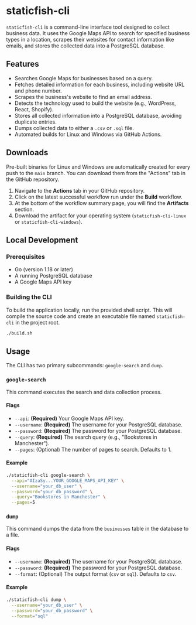 # staticfish-cli

`staticfish-cli` is a command-line interface tool designed to collect business data. It uses the Google Maps API to search for specified business types in a location, scrapes their websites for contact information like emails, and stores the collected data into a PostgreSQL database.

## Features

- Searches Google Maps for businesses based on a query.
- Fetches detailed information for each business, including website URL and phone number.
- Scrapes the business's website to find an email address.
- Detects the technology used to build the website (e.g., WordPress, React, Shopify).
- Stores all collected information into a PostgreSQL database, avoiding duplicate entries.
- Dumps collected data to either a `.csv` or `.sql` file.
- Automated builds for Linux and Windows via GitHub Actions.

## Downloads

Pre-built binaries for Linux and Windows are automatically created for every push to the `main` branch. You can download them from the "Actions" tab in the GitHub repository.

1.  Navigate to the **Actions** tab in your GitHub repository.
2.  Click on the latest successful workflow run under the **Build** workflow.
3.  At the bottom of the workflow summary page, you will find the **Artifacts** section.
4.  Download the artifact for your operating system (`staticfish-cli-linux` or `staticfish-cli-windows`).

## Local Development

### Prerequisites

- Go (version 1.18 or later)
- A running PostgreSQL database
- A Google Maps API key

### Building the CLI

To build the application locally, run the provided shell script. This will compile the source code and create an executable file named `staticfish-cli` in the project root.

```bash
./build.sh
```

## Usage

The CLI has two primary subcommands: `google-search` and `dump`.

### `google-search`

This command executes the search and data collection process.

#### Flags

- `--api`: **(Required)** Your Google Maps API key.
- `--username`: **(Required)** The username for your PostgreSQL database.
- `--password`: **(Required)** The password for your PostgreSQL database.
- `--query`: **(Required)** The search query (e.g., "Bookstores in Manchester").
- `--pages`: (Optional) The number of pages to search. Defaults to 1.

#### Example

```bash
./staticfish-cli google-search \
  --api="AIzaSy...YOUR_GOOGLE_MAPS_API_KEY" \
  --username="your_db_user" \
  --password="your_db_password" \
  --query="Bookstores in Manchester" \
  --pages=5
```

### `dump`

This command dumps the data from the `businesses` table in the database to a file.

#### Flags

- `--username`: **(Required)** The username for your PostgreSQL database.
- `--password`: **(Required)** The password for your PostgreSQL database.
- `--format`: (Optional) The output format (`csv` or `sql`). Defaults to `csv`.

#### Example

```bash
./staticfish-cli dump \
  --username="your_db_user" \
  --password="your_db_password" \
  --format="sql"
```

